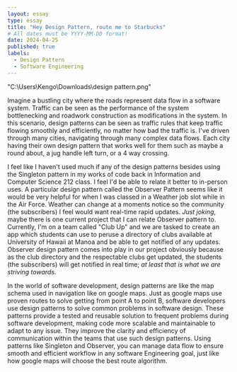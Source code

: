 ```yaml
---
layout: essay
type: essay
title: "Hey Design Pattern, route me to Starbucks"
# All dates must be YYYY-MM-DD format!
date: 2024-04-25
published: true
labels:
  - Design Pattern
  - Software Engineering
---
```


"C:\Users\Kengo\Downloads\design pattern.png"

Imagine a bustling city where the roads represent data flow in a software system. Traffic can be seen as the performance of the system bottlenecking and roadwork construction as modifications in the system. In this scenario, design patterns can be seen as traffic rules that keep traffic flowing smoothly and efficiently, no matter how bad the traffic is. I've driven through many cities, navigating through many complex data flows. Each city having their own design pattern that works well for them such as maybe a round about, a jug handle left turn, or a 4 way crossing. 

I feel like I haven't used much if any of the design patterns besides using the Singleton pattern in my works of code back in Information and Computer Science 212 class. I feel I'd be able to relate it better to in-person uses. A particular design pattern called the Observer Pattern seems like it would be very helpful for when I was classed in a Weather job slot while in the Air Force. Weather can change at a moments notice so the community (the subscribers) I feel would want real-time rapid updates. <i>Just joking</i>, maybe there is one current project that I can relate Observer pattern to. Currently, I'm on a team called "Club Up" and we are tasked to create an app which students can use to peruse a directory of clubs available at University of Hawaii at Manoa and be able to get notified of any updates. Observer design pattern comes into play in our project obviously because as the club directory and the respectable clubs get updated, the students (the subscribers) will get notified in real time; <i> at least that is what we are striving towards</i>.

In the world of software development, design patterns are like the map schema used in navigation like on google maps. Just as google maps use proven routes to solve getting from point A to point B, software developers use design patterns to solve common problems in software design. These patterns provide a tested and reusable solution to frequent problems during software development, making code more scalable and maintainable to adapt to any issue. They improve the clarity and efficiency of communication within the teams that use such design patterns. Using patterns like Singleton and Observer, you can manage data flow to ensure smooth and efficient workflow in any software Engineering goal, just like how google maps will choose the best route algorithm.
